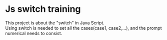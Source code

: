 # Js switch training
This project is about the "switch" in Java Script.<br>
Using switch is needed to set all the cases(case1, case2,...), and the prompt numerical needs to consist. 
